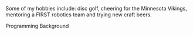 Some of my hobbies include: disc golf, cheering for the Minnesota Vikings, mentoring a FIRST robotics team and trying new craft beers.

Programming Background